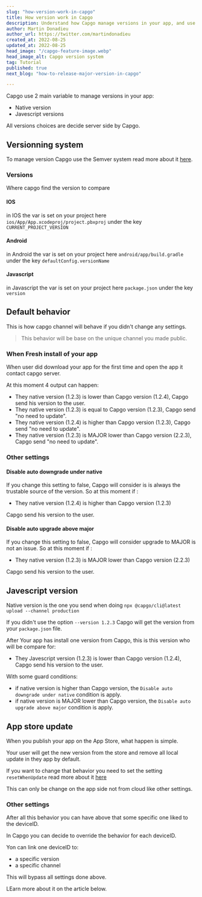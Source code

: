 ```yaml
---
slug: "how-version-work-in-capgo"
title: How version work in Capgo
description: Understand how Capgo manage versions in your app, and use it at best.
author: Martin Donadieu
author_url: https://twitter.com/martindonadieu
created_at: 2022-08-25
updated_at: 2022-08-25
head_image: "/capgo-feature-image.webp"
head_image_alt: Capgo version system
tag: Tutorial
published: true
next_blog: "how-to-release-major-version-in-capgo"

---
```


Capgo use 2 main variable to manage versions in your app:
  - Native version
  - Javescript versions

All versions choices are decide server side by Capgo.

## Versionning system

To manage version Capgo use the Semver system read more about it [here](https://semver.org/).
### Versions

Where capgo find the version to compare

#### IOS

  in IOS the var is set on your project here `ios/App/App.xcodeproj/project.pbxproj` under the key `CURRENT_PROJECT_VERSION`

#### Android

  in Android the var is set on your project here `android/app/build.gradle` under the key `defaultConfig.versionName`

#### Javascript

  in Javascript the var is set on your project here `package.json` under the key `version`

## Default behavior

This is how capgo channel will behave if you didn't change any settings.

> This behavior will be base on the unique channel you made public.

### When Fresh install of your app
When user did download your app for the first time and open the app it contact capgo server.

At this moment 4 output can happen:
  - They native version (1.2.3) is lower than Capgo version (1.2.4), Capgo send his version to the user.
  - They native version (1.2.3) is equal to Capgo version (1.2.3), Capgo send "no need to update".
  - They native version (1.2.4) is higher than Capgo version (1.2.3), Capgo send "no need to update".
  - They native version (1.2.3) is MAJOR lower than Capgo version (2.2.3), Capgo send "no need to update".

### Other settings

#### Disable auto downgrade under native

If you change this setting to false, Capgo will consider is is always the trustable source of the version.
So at this moment if :
- They native version (1.2.4) is higher than Capgo version (1.2.3)

Capgo send his version to the user.

#### Disable auto upgrade above major

If you change this setting to false, Capgo will consider upgrade to MAJOR is not an issue.
So at this moment if :
- They native version (1.2.3) is MAJOR lower than Capgo version (2.2.3)

Capgo send his version to the user.

## Javescript version

Native version is the one you send when doing `npx @capgo/cli@latest upload --channel production`

If you didn't use the option `--version 1.2.3` Capgo will get the version from your `package.json` file.

After Your app has install one version from Capgo, this is this version who will be compare for:
  - They Javescript version (1.2.3) is lower than Capgo version (1.2.4), Capgo send his version to the user.

With some guard conditions:
  - if native version is higher than Capgo version, the `Disable auto downgrade under native` condition is apply.
  - if native version is MAJOR lower than Capgo version, the `Disable auto upgrade above major` condition is apply.

## App store update

When you publish your app on the App Store, what happen is simple.

Your user will get the new version from the store and remove all local update in they app by default.

If you want to change that behavior you need to set the setting `resetWhenUpdate` read more about it [here](https://docs.capgo.app/plugin/auto-update/cloud#advanced-settings)

This can only be change on the app side not from cloud like other settings.

### Other settings

After all this behavior you can have above that some specific one liked to the deviceID.

In Capgo you can decide to override the behavior for each deviceID.

Yon can link one deviceID to:
  - a specific version
  - a specific channel

This will bypass all settings done above.

LEarn more about it on the article below.

